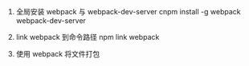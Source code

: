 1. 全局安装 webpack 与 webpack-dev-server
cnpm install -g webpack webpack-dev-server

2. link webpack 到命令路径
npm link webpack

3. 使用 webpack 将文件打包